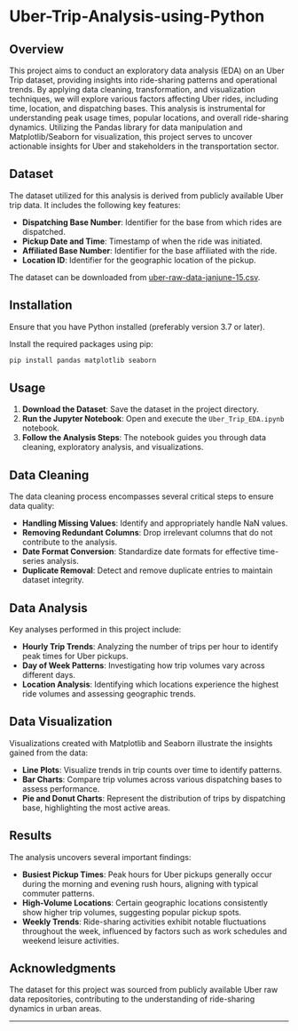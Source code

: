 # Uber-Trip-Analysis-using-Python

## Overview
This project aims to conduct an exploratory data analysis (EDA) on an Uber Trip dataset, providing insights into ride-sharing patterns and operational trends. By applying data cleaning, transformation, and visualization techniques, we will explore various factors affecting Uber rides, including time, location, and dispatching bases. This analysis is instrumental for understanding peak usage times, popular locations, and overall ride-sharing dynamics. Utilizing the Pandas library for data manipulation and Matplotlib/Seaborn for visualization, this project serves to uncover actionable insights for Uber and stakeholders in the transportation sector.

## Dataset
The dataset utilized for this analysis is derived from publicly available Uber trip data. It includes the following key features:

- **Dispatching Base Number**: Identifier for the base from which rides are dispatched.
- **Pickup Date and Time**: Timestamp of when the ride was initiated.
- **Affiliated Base Number**: Identifier for the base affiliated with the ride.
- **Location ID**: Identifier for the geographic location of the pickup.

The dataset can be downloaded from [uber-raw-data-janjune-15.csv](your-dataset-link).

## Installation
Ensure that you have Python installed (preferably version 3.7 or later).

Install the required packages using pip:

```bash
pip install pandas matplotlib seaborn
```

## Usage
1. **Download the Dataset**: Save the dataset in the project directory.
2. **Run the Jupyter Notebook**: Open and execute the `Uber_Trip_EDA.ipynb` notebook.
3. **Follow the Analysis Steps**: The notebook guides you through data cleaning, exploratory analysis, and visualizations.

## Data Cleaning
The data cleaning process encompasses several critical steps to ensure data quality:

- **Handling Missing Values**: Identify and appropriately handle NaN values.
- **Removing Redundant Columns**: Drop irrelevant columns that do not contribute to the analysis.
- **Date Format Conversion**: Standardize date formats for effective time-series analysis.
- **Duplicate Removal**: Detect and remove duplicate entries to maintain dataset integrity.

## Data Analysis
Key analyses performed in this project include:

- **Hourly Trip Trends**: Analyzing the number of trips per hour to identify peak times for Uber pickups.
- **Day of Week Patterns**: Investigating how trip volumes vary across different days.
- **Location Analysis**: Identifying which locations experience the highest ride volumes and assessing geographic trends.

## Data Visualization
Visualizations created with Matplotlib and Seaborn illustrate the insights gained from the data:

- **Line Plots**: Visualize trends in trip counts over time to identify patterns.
- **Bar Charts**: Compare trip volumes across various dispatching bases to assess performance.
- **Pie and Donut Charts**: Represent the distribution of trips by dispatching base, highlighting the most active areas.

## Results
The analysis uncovers several important findings:

- **Busiest Pickup Times**: Peak hours for Uber pickups generally occur during the morning and evening rush hours, aligning with typical commuter patterns.
- **High-Volume Locations**: Certain geographic locations consistently show higher trip volumes, suggesting popular pickup spots.
- **Weekly Trends**: Ride-sharing activities exhibit notable fluctuations throughout the week, influenced by factors such as work schedules and weekend leisure activities.

## Acknowledgments
The dataset for this project was sourced from publicly available Uber raw data repositories, contributing to the understanding of ride-sharing dynamics in urban areas.

---

